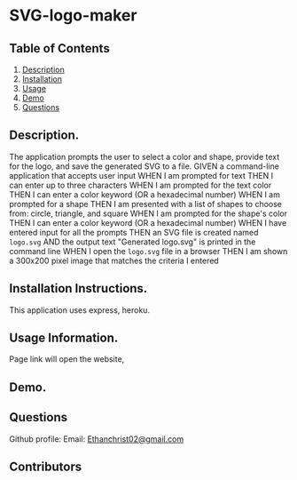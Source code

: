 # SVG-logo-maker

## Table of Contents

1. [Description](https://github.com/EChrist01/SVG-logo-maker/blob/main/README.md#description)
2. [Installation]()
3. [Usage]()
4. [Demo]()
5. [Questions]()

## Description.

The application prompts the user to select a color and shape, provide text for the logo, and save the generated SVG to a file.
GIVEN a command-line application that accepts user input
WHEN I am prompted for text
THEN I can enter up to three characters
WHEN I am prompted for the text color
THEN I can enter a color keyword (OR a hexadecimal number)
WHEN I am prompted for a shape
THEN I am presented with a list of shapes to choose from: circle, triangle, and square
WHEN I am prompted for the shape's color
THEN I can enter a color keyword (OR a hexadecimal number)
WHEN I have entered input for all the prompts
THEN an SVG file is created named `logo.svg`
AND the output text "Generated logo.svg" is printed in the command line
WHEN I open the `logo.svg` file in a browser
THEN I am shown a 300x200 pixel image that matches the criteria I entered

## Installation Instructions.
This application uses express, heroku.

## Usage Information.
Page link will open the website, 

## Demo.


## Questions
Github profile: 
Email: Ethanchrist02@gmail.com

## Contributors
